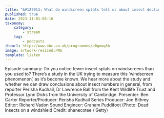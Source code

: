 ```yaml
---
title: "&#127911; What do windscreen splats tell us about insect decline?"
published: true
date: 2023-11-01-08-16
taxonomy:
    category:
        - stream
    tag:
        - podcasts
theurl: http://www.bbc.co.uk/programmes/p0gmwg6b
image: artwork-resized.PNG
template: listen
---
```


Episode summary: Do you notice fewer insect splats on windscreens than you used to? There&rsquo;s a study in the UK trying to measure this &lsquo;windscreen phenomenon&rsquo;, as it&rsquo;s become known. We hear more about the study and whether we can draw conclusions about insect numbers in general, from reporter Perisha Kudhail, Dr Lawrence Ball from the Kent Wildlife Trust and Professor Lynn Dicks from the University of Cambridge. Presenter: Ben Carter Reporter/Producer: Perisha Kudhail Series Producer: Jon Bithrey Editor: Richard Vadon Sound Engineer: Graham Puddifoot (Photo: Dead insects on a windshield Credit: shanecotee / Getty)
